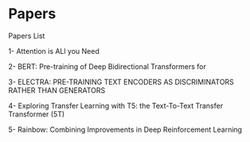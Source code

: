 # Papers

Papers List

1- Attention is ALl you Need

2- BERT: Pre-training of Deep Bidirectional Transformers for

3- ELECTRA: PRE-TRAINING TEXT ENCODERS AS DISCRIMINATORS RATHER THAN GENERATORS

4- Exploring Transfer Learning with T5: the Text-To-Text Transfer Transformer (5T)

5- Rainbow: Combining Improvements in Deep Reinforcement Learning
